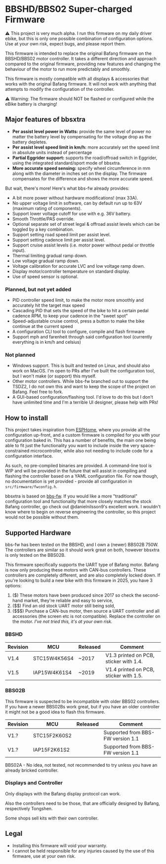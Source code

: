 # BBSHD/BBS02 Super-charged Firmware

⚠️ This project is very much alpha. I run this firmware on my daily driver ebike, but this is only one possible combination of configuration options. Use at your own risk, expect bugs, and please report them.

This firmware is intended to replace the original Bafang firmware on the BBSHD/BBS02 motor controller. It takes a different direction and approach compared to the original firmware, providing new features and changing the behaviour of the motor to run more predictably and smoothly.

This firmware is mostly compatible with all displays & accessories that works with the original Bafang firmware. It will not work with anything that attempts to modify the configuration of the controller.

⚠️ Warning: The firmware should NOT be flashed or configured while the eBike battery is charging!

## Major features of bbsxtra

- **Per assist level power in Watts:** provide the same level of power no matter the battery level by compensating for the voltage drop as the battery depletes.
- **Per assist level speed limit in km/h:** more accurately set the speed limit in absolute units instead of percentage
- **Partial Eggrider support:** supports the road/offroad switch in Eggrider, using the integrated standard/sport mode of bbsxtra.
- **More accurate speed sensing:** specify wheel circumference in mm along with the diameter in inches set on the display. The firmware compensates for the difference and shows the more accurate speed.

But wait, there's more! Here's what bbs-fw already provides:

- A bit more power without hardware modifications! (max 33A). 
- No upper voltage limit in software, can by default run up to 63V (maximum rating of components).
- Support lower voltage cutoff for use with e.g. 36V battery.
- Smooth Throttle/PAS override.
- Optional separate set of street legal & offroad assist levels which can be toggled by a key combination.
- Support setting road speed limit per assist level.
- Support setting cadence limit per assist level.
- Support cruise assist levels (i.e. motor power without pedal or throttle input).
- Thermal limiting gradual ramp down.
- Low voltage gradual ramp down.
- Voltage calibration for accurate LVC and low voltage ramp down.
- Display motor/controller temperature on standard display.
- Use of speed sensor is optional.

### Planned, but not yet added

- PID controller speed limit, to make the motor more smoothly and accurately hit the target max speed
- Cascading PID that sets the speed of the bike to hit a certain pedal cadence RPM, to keep your cadence in the "sweet spot"
- Speed-adjustable cruise control, press a button to make the bike continue at the current speed
- A configuration CLI tool to configure, compile and flash firmware
- Support mph and farenheit through said configuration tool (currently everything is in km/h and celsius)

### Not planned

- Windows support. This is built and tested on Linux, and should also work on MacOS. I'm open to PRs after I've built the configuration tool, but I won't make (or support) this myself.
- Other motor controllers. While bbs-fw branched out to support the TSDZ2, I do not own this and want to keep the scope of the project on Bafang. Feel free to fork.
- A GUI-based configuration/flashing tool. I'd love to do this but I don't have unlimited time and I'm a terrible UI designer, please help with PRs!

## How to install

This project takes inspiration from [ESPHome](https://esphome.io/), where you provide all the configuration up-front, and a custom firmware is compiled for you with your configuration baked in. This has a number of benefits, the main one being able to fit just the functionality you want to include inside the very space-constrained microcontroller, while also not needing to include code for a configuration interface.

As such, no pre-compiled binaries are provided. A command-line tool is WIP and will be provided in the future that will assist in compiling and flashing the controller based on a YAML configuration file. For now though, no documentation is yet provided - provide all configuration in `src/firmware/fwconfig.h`.

bbsxtra is based on [bbs-fw](https://github.com/danielnilsson9/bbs-fw). If you would like a more "traditional" configuration tool and functionality that more closely matches the stock Bafang controller, go check out @danielnilsson9's excellent work. I wouldn't know where to begin on reverse engineering the controller, so this project would not be possible without them.

## Supported Hardware

bbs-fw has been tested on the BBSHD, and I own a (newer) BBS02B 750W. The controllers are similar so it should work great on both, however bbsxtra is only tested on the BBS02B.

This firmware specifically supports the UART type of Bafang motor. Bafang is now only producing these motors with CAN-bus controllers. These controllers are completely different, and are also completely locked down. If you're looking to build a new bike with this firmware in 2025, you have 3 options:

1. ($) These motors have been produced since 2017 so check the second-hand market, they're reliable and easy to service,
2. ($$) Find an old stock UART motor still being sold,
3. ($$$) Purchase a CAN-bus motor, then source a UART controller and all accessories (the screen etc is not compatible). Replace the controller on the motor. *I've not tried this, it's at your own risk.*

### BBSHD

Revision | MCU          | Released    | Comment
-------- | ------------ | ----------- | --------------------
V1.4     | STC15W4K56S4 | ~2017       | V1.3 printed on PCB, sticker with 1.4.
V1.5     | IAP15W4K61S4 | ~2019       | V1.4 printed on PCB, sticker with 1.5.

### BBS02B
This firmware is suspected to be incompatible with older BBS02 controllers.
If you have a newer BBS02Bs work great, but if you have an older controller it might not be a good idea to flash this firmware.

Revision | MCU          | Released    | Comment
-------- | ------------ | ----------- | --------------------
V1.?     | STC15F2K60S2 |             | Supported from BBS-FW version 1.1
V1.?     | IAP15F2K61S2 |             | Supported from BBS-FW version 1.1

BBS02A - No idea, not tested, not recommended to try unless you have an already bricked controller.

### Displays and Controller 

Only displays with the Bafang display protocol can work. 

Also the controllers need to be those, that are officially designed by Bafang, respectively Tongshen. 

Some shops sell kits with their own controller.

## Legal
* Installing this firmware will void your warranty.
* I cannot be held responsible for any injuries caused by the use of this firmware, use at your own risk.
